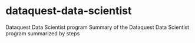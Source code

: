# dataquest-data-scientist
Dataquest Data Scientist program
Summary of the Dataquest Data Scientist program summarized by steps

